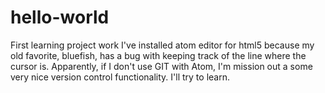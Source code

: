 # hello-world
First learning project work
I've installed atom editor for html5 because my old favorite, bluefish, has a bug with keeping track of the line where the cursor is.
Apparently, if I don't use GIT with Atom, I'm mission out a some very nice version control functionality. I'll try to learn.
